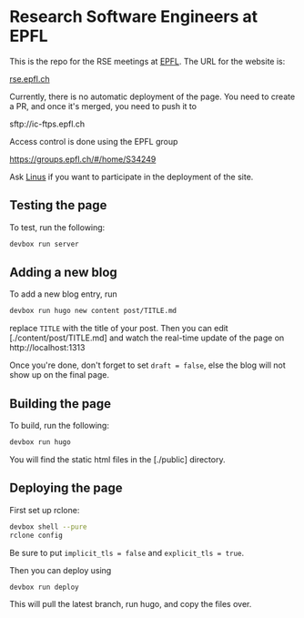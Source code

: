 # Research Software Engineers at EPFL

This is the repo for the RSE meetings at [EPFL](https://epfl.ch).
The URL for the website is:

[rse.epfl.ch](https://rse.epfl.ch)

Currently, there is no automatic deployment of the page.
You need to create a PR, and once it's merged, you need to push
it to

sftp://ic-ftps.epfl.ch

Access control is done using the EPFL group

https://groups.epfl.ch/#/home/S34249

Ask [Linus](linus.gasser@epfl.ch) if you want to participate in
the deployment of the site.

## Testing the page

To test, run the following:

```bash
devbox run server
```

## Adding a new blog

To add a new blog entry, run

```bash
devbox run hugo new content post/TITLE.md
```

replace `TITLE` with the title of your post.
Then you can edit [./content/post/TITLE.md] and watch the real-time update of the page
on http://localhost:1313

Once you're done, don't forget to set `draft = false`, else the blog will not show up
on the final page.

## Building the page

To build, run the following:

```bash
devbox run hugo
```

You will find the static html files in the [./public] directory.

## Deploying the page

First set up rclone:

```bash
devbox shell --pure
rclone config
```

Be sure to put `implicit_tls = false` and `explicit_tls = true`.

Then you can deploy using

```bash
devbox run deploy
```

This will pull the latest branch, run hugo, and copy the files over.
